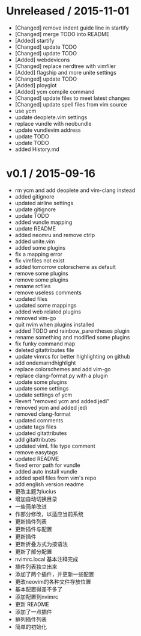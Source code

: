 
Unreleased / 2015-11-01
=======================

  * [Changed] remove indent guide line in startify
  * [Changed] merge TODO into README
  * [Added] startify
  * [Changed] update TODO
  * [Changed] update TODO
  * [Added] webdevicons
  * [Changed] replace nerdtree with vimfiler
  * [Added] flagship and more unite settings
  * [Changed] update TODO
  * [Added] ployglot
  * [Added] ycm compile command
  * [Changed] update files to meet latest changes
  * [Changed] update spell files from vim source
  * use ycm
  * update deoplete.vim settings
  * replace vundle with neobundle
  * update vundlevim address
  * update TODO
  * update TODO
  * added History.md

v0.1 / 2015-09-16
=================

  * rm ycm and add deoplete and vim-clang instead
  * added gitignore
  * updated airline settings
  * update gitignore
  * update TODO
  * added vundle mapping
  * update README
  * added neomru and remove ctrlp
  * added unite.vim
  * added some plugins
  * fix a mapping error
  * fix vimfiles not exist
  * added tomorrow colorscheme as default
  * remove some plugins
  * remove some plugins
  * rename rcfiles
  * remove useless comments
  * updated files
  * updated some mappings
  * added web related plugins
  * removed vim-go
  * quit nvim when plugins installed
  * added TODO and rainbow_parentheses plugin
  * rename something and modified some plugins
  * fix funky command map
  * deleted gitattributes file
  * update vimrcs for better highlighting on github
  * add ondemarndhighlight
  * replace colorschemes and add vim-go
  * replace clang-format.py with a plugin
  * update some plugins
  * update some settings
  * update settings of ycm
  * Revert "removed ycm and added jedi"
  * removed ycm and added jedi
  * removed clang-format
  * updated comments
  * update tags files
  * updated gitattributes
  * add gitattributes
  * updated vimL file type comment
  * remove easytags
  * updated README
  * fixed error path for vundle
  * added auto install vundle
  * added spell files from vim's repo
  * add english version readme
  * 更改主题为lucius
  * 增加自动切换目录
  * 一些简单改进
  * 作部分修改，以适应当前系统
  * 更新插件列表
  * 更新插件与配置
  * 更新插件
  * 更新折叠方式为按语法
  * 更新了部分配置
  * nvimrc.local 基本注释完成
  * 插件列表独立出来
  * 添加了两个插件，并更新一些配置
  * 更改neovim的各种文件存放位置
  * 基本配置得差不多了
  * 添加配置到nvimrc
  * 更新 README
  * 添加了一点插件
  * 排列插件列表
  * 简单的初始化
